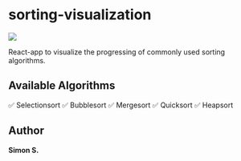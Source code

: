 # sorting-visualization

[<img src="https://img.shields.io/website?up_message=Github%20Pages&url=https%3A%2F%2Fkarimelghamry.github.io%2FGraphAV%2F">](https://iowi479.github.io/sorting-visualization/)

React-app to visualize the progressing of commonly used sorting algorithms.

## Available Algorithms

:white_check_mark: Selectionsort
:white_check_mark: Bubblesort
:white_check_mark: Mergesort
:white_check_mark: Quicksort
:white_check_mark: Heapsort

## Author

**Simon S.**

